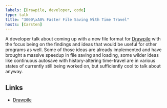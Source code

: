 ```yaml
---
labels: [Drawpile, developer, code]
type: talk
title: "3000\xA0% Faster File Saving With Time Travel"
hosts: [Carsten]
---
```


A developer talk about coming up with a new file format for [Drawpile](https://drawpile.net/)
with the focus being on the findings and ideas that would be useful for
other programs as well. Some of those ideas are already implemented and
have brought a massive speedup in file saving and loading, some wilder
ideas like continuous autosave with history-altering time-travel are in
various states of currently still being worked on, but sufficiently cool
to talk about anyway.

## Links

* [Drawpile](https://drawpile.net/)

